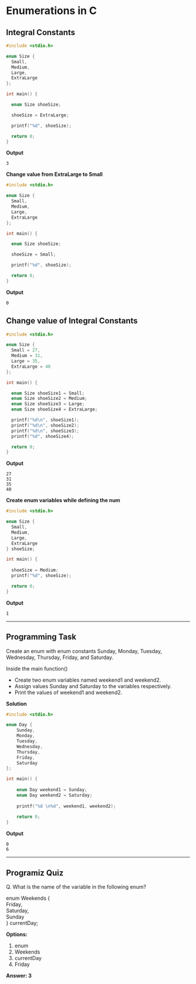 # Enumerations in C
 
## Integral Constants

```c
#include <stdio.h>

enum Size {
  Small, 
  Medium,
  Large,
  ExtraLarge
};

int main() {

  enum Size shoeSize;

  shoeSize = ExtraLarge;

  printf("%d", shoeSize);

  return 0;
}

```
**Output**
```
3

```
**Change value from ExtraLarge to Small**
```c
#include <stdio.h>

enum Size {
  Small, 
  Medium,
  Large,
  ExtraLarge
};

int main() {

  enum Size shoeSize;

  shoeSize = Small;

  printf("%d", shoeSize);

  return 0;
}

```
**Output**
```
0
```
## Change value of Integral Constants

```c
#include <stdio.h>

enum Size {
  Small = 27, 
  Medium = 31,
  Large = 35,
  ExtraLarge = 40
};

int main() {

  enum Size shoeSize1 = Small;
  enum Size shoeSize2 = Medium;
  enum Size shoeSize3 = Large;
  enum Size shoeSize4 = ExtraLarge;

  printf("%d\n", shoeSize1);
  printf("%d\n", shoeSize2);
  printf("%d\n", shoeSize3);
  printf("%d", shoeSize4);

  return 0;
}

```
**Output**
```
27
31
35
40
```

**Create enum variables while defining the num**

```c
#include <stdio.h>

enum Size {
  Small, 
  Medium,
  Large,
  ExtraLarge
} shoeSize;

int main() {
  
  shoeSize = Medium;
  printf("%d", shoeSize);

  return 0;
}

```
**Output**
```
1
```

---

## Programming Task
Create an enum with enum constants Sunday, Monday, Tuesday, Wednesday, Thursday, Friday, and Saturday.  

Inside the main function()  

- Create two enum variables named weekend1 and weekend2.  
- Assign values Sunday and Saturday to the variables respectively.  
- Print the values of weekend1 and weekend2.

**Solution**
```c
#include <stdio.h>

enum Day {
    Sunday,
    Monday,
    Tuesday,
    Wednesday,
    Thursday,
    Friday,
    Saturday
};

int main() {
    
    enum Day weekend1 = Sunday;
    enum Day weekend2 = Saturday;
    
    printf("%d \n%d", weekend1, weekend2);
    
    return 0;
}
```

**Output**
```
0
6
```
---
 
## Programiz Quiz
 
Q. What is the name of the variable in the following enum? 

enum Weekends {  
    Friday,  
    Saturday,  
    Sunday  
    } currentDay;

**Options:**
1. enum
1. Weekends
1. currentDay
1. Friday

**Answer: 3**
